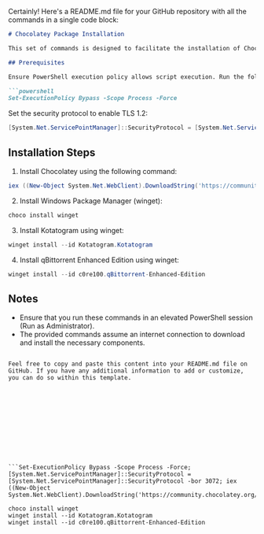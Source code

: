 Certainly! Here's a README.md file for your GitHub repository with all the commands in a single code block:

```markdown
# Chocolatey Package Installation

This set of commands is designed to facilitate the installation of Chocolatey and use it to install specific packages on a Windows system.

## Prerequisites

Ensure PowerShell execution policy allows script execution. Run the following command in PowerShell:

```powershell
Set-ExecutionPolicy Bypass -Scope Process -Force
```

Set the security protocol to enable TLS 1.2:

```powershell
[System.Net.ServicePointManager]::SecurityProtocol = [System.Net.ServicePointManager]::SecurityProtocol -bor 3072
```

## Installation Steps

1. Install Chocolatey using the following command:

```powershell
iex ((New-Object System.Net.WebClient).DownloadString('https://community.chocolatey.org/install.ps1'))
```

2. Install Windows Package Manager (winget):

```powershell
choco install winget
```

3. Install Kotatogram using winget:

```powershell
winget install --id Kotatogram.Kotatogram
```

4. Install qBittorrent Enhanced Edition using winget:

```powershell
winget install --id c0re100.qBittorrent-Enhanced-Edition
```

## Notes

- Ensure that you run these commands in an elevated PowerShell session (Run as Administrator).
- The provided commands assume an internet connection to download and install the necessary components.
```

Feel free to copy and paste this content into your README.md file on GitHub. If you have any additional information to add or customize, you can do so within this template.












```Set-ExecutionPolicy Bypass -Scope Process -Force; [System.Net.ServicePointManager]::SecurityProtocol = [System.Net.ServicePointManager]::SecurityProtocol -bor 3072; iex ((New-Object System.Net.WebClient).DownloadString('https://community.chocolatey.org/install.ps1'))

choco install winget
winget install --id Kotatogram.Kotatogram
winget install --id c0re100.qBittorrent-Enhanced-Edition


```

